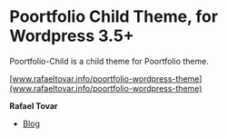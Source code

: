 # Poortfolio Child Theme, for Wordpress 3.5+

Poortfolio-Child is a child theme for Poortfolio theme.

[www.rafaeltovar.info/poortfolio-wordpress-theme](www.rafaeltovar.info/poortfolio-wordpress-theme)

**Rafael Tovar**

+ [Blog](http://www.rafaeltovar.info/blog/)